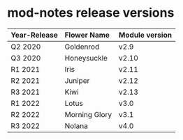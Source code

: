 # mod-notes release versions

| **Year-Release** | **Flower Name** | **Module version** |
|:-----------------|:----------------|:-------------------|
| Q2 2020          | Goldenrod       | v2.9               |
| Q3 2020          | Honeysuckle     | v2.10              |
| R1 2021          | Iris            | v2.11              |
| R2 2021          | Juniper         | v2.12              |
| R3 2021          | Kiwi            | v2.13              |
| R1 2022          | Lotus           | v3.0               |
| R2 2022          | Morning Glory   | v3.1               |
| R3 2022          | Nolana          | v4.0               |